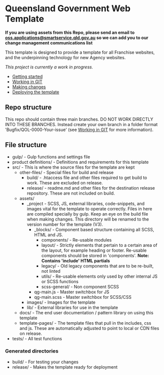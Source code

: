 # Queensland Government Web Template

**If you are using assets from this Repo, please send an email to oss.applications@smartservice.qld.gov.au so we can add you to our change management communications list**

This template is designed to provide a template for all Franchise websites, and the underpinning technology for new Agency websites.

_This project is currently a work in progress._

- [Getting started](readme/getting-started.md)
- [Working in GIT](readme/git.md)
- [Making changes](readme/making-changes.md)
- [Deploying the template](readme/deploy.md)

## Repo structure
This repo should contain three main branches. DO NOT WORK DIRECTLY INTO THESE BRANCHES. Instead create your own branch in a folder format 'Bugfix/QOL-0000-Your-issue' (see [Working in GIT](readme/git.md) for more information).

## File structure

* gulp/ - Gulp functions and settings file
* product definitions/ - Definitions and requirements for this template
* src/ - This is where the source files for the template are kept
	* other-files/ - Special files for build and release
		* build/ - .htaccess file and other files required to get build to work. These are excluded on release.
		* release/ - readme.md and other files for the destination release repository. These are not included on build.
	* assets/
		* _project - SCSS, JS, external libraries, code-snippets, and images vital for the template to operate correctly. Files in here are compiled specially by gulp. Keep an eye on the build file when making changes. This directory will be renamed to the version number for the template (V3).
			* _blocks/ - Component based structure containing all SCSS, HTML and JS.
				* components/ - Re-usable modules
				* layout/ - Strictly elements that pertain to a certain area of the layout, for example heading or footer. Re-usable components should be stored in 'components'. **Note: Contains 'include' HTML partials**
				* legacy/ - Old legacy components that are to be re-built, not linted
				* utils/ - Re-usable elements only used by other internal JS or SCSS functions
				* scss-general/ - Non component SCSS
			* qg-main.js - Master switchbox for JS
			* qg-main.scss - Master switchbox for SCSS/CSS
		* images/ - Images for the template
		* lib/ - External libraries for use in the template
	* docs/ - The end user documentation / pattern library on using this template
	* template-pages/ - The template files that pull in the includes, css and js. These are automatically adjusted to point to local or CDN files on release.
* tests/ - All test functions

### Generated directories

* build/ - For testing your changes
* release/ - Makes the template ready for deployment
